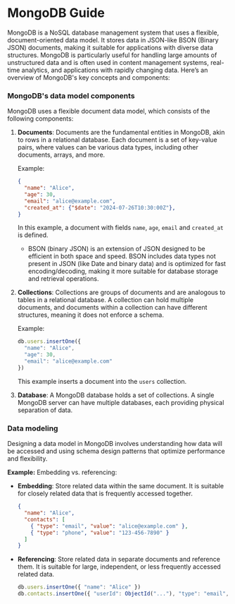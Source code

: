 # MongoDB Guide

MongoDB is a NoSQL database management system that uses a flexible, document-oriented data model. It stores data in JSON-like BSON (Binary JSON) documents, making it suitable for applications with diverse data structures. MongoDB is particularly useful for handling large amounts of unstructured data and is often used in content management systems, real-time analytics, and applications with rapidly changing data. Here’s an overview of MongoDB's key concepts and components:

### MongoDB's data model components
MongoDB uses a flexible document data model, which consists of the following components:

1. **Documents**: Documents are the fundamental entities in MongoDB, akin to rows in a relational database. Each document is a set of key-value pairs, where values can be various data types, including other documents, arrays, and more.

    Example:
    ```json
    {
      "name": "Alice",
      "age": 30,
      "email": "alice@example.com",
      "created_at": {"$date": "2024-07-26T10:30:00Z"},
    }
    ```
    In this example, a document with fields `name`, `age`, `email` and `created_at` is defined.

    - BSON (binary JSON) is an extension of JSON designed to be efficient in both space and speed. BSON includes data types not present in JSON (like Date and binary data) and is optimized for fast encoding/decoding, making it more suitable for database storage and retrieval operations.

2. **Collections**: Collections are groups of documents and are analogous to tables in a relational database. A collection can hold multiple documents, and documents within a collection can have different structures, meaning it does not enforce a schema.

    Example:
    ```javascript
    db.users.insertOne({
      "name": "Alice",
      "age": 30,
      "email": "alice@example.com"
    })
    ```
    This example inserts a document into the `users` collection.

3. **Database**: A MongoDB database holds a set of collections. A single MongoDB server can have multiple databases, each providing physical separation of data.



### Data modeling
Designing a data model in MongoDB involves understanding how data will be accessed and using schema design patterns that optimize performance and flexibility.

**Example:**
Embedding vs. referencing:
- **Embedding**: Store related data within the same document. It is suitable for closely related data that is frequently accessed together.
  ```json
  {
    "name": "Alice",
    "contacts": [
      { "type": "email", "value": "alice@example.com" },
      { "type": "phone", "value": "123-456-7890" }
    ]
  }
  ```
- **Referencing**: Store related data in separate documents and reference them. It is suitable for large, independent, or less frequently accessed related data.
  ```javascript
  db.users.insertOne({ "name": "Alice" })
  db.contacts.insertOne({ "userId": ObjectId("..."), "type": "email", "value": "alice@example.com" })
  ```